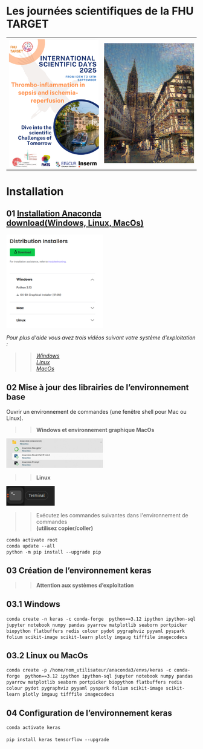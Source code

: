 # Les journées scientifiques de la FHU TARGET

<table>
    <tr>                                                                                   
         <th><img src="https://raw.githubusercontent.com/rbizoi/FHU_TARGET_ScientificDays_2025/refs/heads/main/images/fhu_2025.png" width="256"></th>
         <th><img src="https://raw.githubusercontent.com/rbizoi/FHU_TARGET_ScientificDays_2025/refs/heads/main/images/strasbourg.png" width="256"></th>
     </tr>
</table>


# Installation 

## 01 <b></b><a href="https://www.anaconda.com/download/success">Installation Anaconda <br>download(Windows, Linux, MacOs)</a></b>
<a href="https://www.anaconda.com/download/success"><img src="https://raw.githubusercontent.com/rbizoi/FHU_TARGET_ScientificDays_2025/refs/heads/main/images/anaconda_setup.png" width="256"></a>

<i>Pour plus d'aide vous avez trois vidéos suivant votre système d’exploitation :<br></i>
>> <i><a href="https://www.anaconda.com/docs/getting-started/anaconda/install#windows-installation">Windows</a><br></i>
>> <i><a href="https://www.anaconda.com/docs/getting-started/anaconda/install#linux-installer">Linux</a><br></i>
>> <i><a href="https://www.anaconda.com/docs/getting-started/anaconda/install#macos-graphical-installer">MacOs</a><br></i>

## 02 Mise à jour des librairies de l’environnement <b>base</b>
Ouvrir un environnement de commandes (une fenêtre shell pour Mac ou Linux).
>> <b>Windows et environnement graphique MacOs</b>
<img src="https://raw.githubusercontent.com/rbizoi/FHU_TARGET_ScientificDays_2025/refs/heads/main/images/conda_prompt.png" width="256">

>> <b>Linux</b>
<img src="https://raw.githubusercontent.com/rbizoi/FHU_TARGET_ScientificDays_2025/refs/heads/main/images/terminal.png" width="128">

>> Exécutez les commandes suivantes dans l'environnement de commandes <br><b>(utilisez copier/coller)</b>

```
conda activate root
conda update --all
python -m pip install --upgrade pip
```

## 03 Création de l’environnement <b>keras</b>

>> <b>Attention aux systèmes d’exploitation</b>

## 03.1 <b>Windows</b>

```
conda create -n keras -c conda-forge  python==3.12 ipython ipython-sql jupyter notebook numpy pandas pyarrow matplotlib seaborn portpicker biopython flatbuffers redis colour pydot pygraphviz pyyaml pyspark folium scikit-image scikit-learn plotly imgaug tifffile imagecodecs
```

## 03.2 <b>Linux ou MacOs</b>

```
conda create -p /home/nom_utilisateur/anaconda3/envs/keras -c conda-forge  python==3.12 ipython ipython-sql jupyter notebook numpy pandas pyarrow matplotlib seaborn portpicker biopython flatbuffers redis colour pydot pygraphviz pyyaml pyspark folium scikit-image scikit-learn plotly imgaug tifffile imagecodecs
```

## 04 Configuration de l’environnement <b>keras</b>

```
conda activate keras

pip install keras tensorflow --upgrade
```